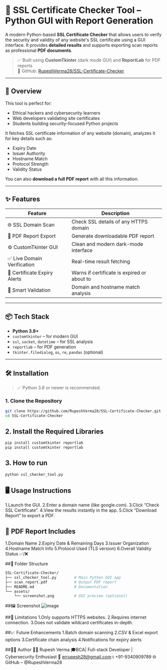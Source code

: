 # 🔐 SSL Certificate Checker Tool – Python GUI with Report Generation

A modern Python-based **SSL Certificate Checker** that allows users to verify the security and validity of any website's SSL certificate using a GUI interface. It provides **detailed results** and supports exporting scan reports as professional **PDF documents**.

> ✅ Built using **CustomTkinter** (dark mode GUI) and **ReportLab** for PDF reports  
> 🔗 GitHub: [RupeshVerma28/SSL-Certificate-Checker](https://github.com/RupeshVerma28/SSL-Certificate-Checker/tree/main)

---

## 🧭 Overview

This tool is perfect for:
- Ethical hackers and cybersecurity learners
- Web developers validating site certificates
- Students building security-focused Python projects

It fetches SSL certificate information of any website (domain), analyzes it for key details such as:
- Expiry Date
- Issuer Authority
- Hostname Match
- Protocol Strength
- Validity Status

You can also **download a full PDF report** with all this information.

---

## ✨ Features

| Feature                       | Description |
|------------------------------|-------------|
| 🌐 SSL Domain Scan            | Check SSL details of any HTTPS domain |
| 🧾 PDF Report Export          | Generate downloadable PDF report |
| ⚙️ CustomTkinter GUI          | Clean and modern dark-mode interface |
| ✅ Live Domain Verification   | Real-time result fetching |
| 📌 Certificate Expiry Alerts  | Warns if certificate is expired or about to |
| 🧠 Smart Validation           | Domain and hostname match analysis |

---

## 📦 Tech Stack

- **Python 3.8+**
- `customtkinter` – for modern GUI
- `ssl`, `socket`, `datetime` – for SSL analysis
- `reportlab` – for PDF generation
- `tkinter.filedialog`, `os`, `re`, `pandas` (optional)

---

## 🛠 Installation

> ✅ Python 3.8 or newer is recommended.

### 1. Clone the Repository

```bash
git clone https://github.com/RupeshVerma28/SSL-Certificate-Checker.git
cd SSL-Certificate-Checker
```
## 2. Install the Required Libraries 
```bash
pip install customtkinter reportlab
pip install customtkinter reportlab
```
## 3. How to run
```bash
python ssl_checker_tool.py
```
## 🖥️ Usage Instructions
1.Launch the GUI.
2.Enter a domain name (like google.com).
3.Click “Check SSL Certificate”.
4.View the results instantly in the app.
5.Click “Download Report” to export a PDF.

## 📄 PDF Report Includes
1.Domain Name
2.Expiry Date & Remaining Days
3.Issuer Organization
4.Hostname Match Info
5.Protocol Used (TLS version)
6.Overall Validity Status ✅/❌

##📂 Folder Structure
```graphql
SSL-Certificate-Checker/
├── ssl_checker_tool.py        # Main Python GUI app
├── scan_report.pdf            # Output PDF report
├── README.md                  # Documentation
└── assets/
    └── screenshot.png         # GUI preview (optional)
```

##🖼️ Screenshot
![image](https://github.com/user-attachments/assets/d6823e67-d73f-44fa-b74b-d31423057568)


##🚧 Limitations
1.Only supports HTTPS websites.
2.Requires internet connection.
3.Does not validate wildcard certificates in-depth.

##📈 Future Enhancements
 1.Batch domain scanning
 2.CSV & Excel export options
 3.Certificate chain analysis
 4.Notifications for expiry alerts

##🙋‍♂️ Author
👨‍💻 Rupesh Verma 
🎓BCA| Full-stack Developer | Cybersecurity Enthusiast
📧 errupesh28@gmail.com
📞 +91-9340909789
🌐 GitHub – @RupeshVerma28

